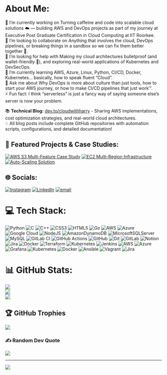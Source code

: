 # About Me:
🔭 I’m currently working on Turning caffeine and code into scalable cloud solutions ☁️ — building AWS and DevOps projects as part of my journey at Executive Post Graduate Certification in Cloud Computing at IIT Roorkee.<br>👯 I’m looking to collaborate on Anything that involves the cloud, DevOps pipelines, or breaking things in a sandbox so we can fix them better together 🚀.<br>🤝 I’m looking for help with Making my cloud architectures bulletproof (and wallet-friendly 💸), and exploring real-world applications of Kubernetes and DevSecOps.<br>🌱 I’m currently learning AWS, Azure, Linux, Python, CI/CD, Docker, Kubernetes… basically, how to speak fluent “Cloud”.<br>💬 Ask me about Why DevOps is more about culture than just tools, how to start your AWS journey, or how to make CI/CD pipelines that just work™.<br>⚡ Fun fact: I think “serverless” is just a fancy way of saying someone else’s server is now your problem. 

📚 **Technical Blog:** [dev.to/cloudwithharry](https://dev.to/cloudwithharry_v26) - Sharing AWS implementations, cost optimization strategies, and real-world cloud architectures. <br>
💡 All blog posts include complete GitHub repositories with automation scripts, configurations, and detailed documentation! <br>
## 🚀 Featured Projects & Case Studies:
[![AWS S3 Multi-Feature Case Study](https://img.shields.io/badge/AWS%20S3-Storage%20&%20Website%20Hosting-orange?logo=amazon-aws)](https://github.com/himanshu2604/s3-storage-website-casestudy)
[![EC2 Multi-Region Infrastructure](https://img.shields.io/badge/AWS%20EC2-Multi--Region%20Architecture-orange?logo=amazon-aws)](https://github.com/himanshu2604/ec2-ebs-casestudy)
[![Auto-Scaling Solution](https://img.shields.io/badge/AWS-Auto%20Scaling%20Infrastructure-orange?logo=amazon-aws)](https://github.com/himanshu2604/ELB-ASG-Casestudy)

## 🌐 Socials:
[![Instagram](https://img.shields.io/badge/Instagram-%23E4405F.svg?logo=Instagram&logoColor=white)](https://instagram.com/himanshu_nehete07) [![LinkedIn](https://img.shields.io/badge/LinkedIn-%230077B5.svg?logo=linkedin&logoColor=white)](https://linkedin.com/in/HimanshuNehete) [![email](https://img.shields.io/badge/Email-D14836?logo=gmail&logoColor=white)](mailto:himanshunehete2025@gmail.com) 


# 💻 Tech Stack:
![Python](https://img.shields.io/badge/python-3670A0?style=flat&logo=python&logoColor=ffdd54) ![C](https://img.shields.io/badge/c-%2300599C.svg?style=flat&logo=c&logoColor=white) ![C++](https://img.shields.io/badge/c++-%2300599C.svg?style=flat&logo=c%2B%2B&logoColor=white) ![CSS3](https://img.shields.io/badge/css3-%231572B6.svg?style=flat&logo=css3&logoColor=white) ![HTML5](https://img.shields.io/badge/html5-%23E34F26.svg?style=flat&logo=html5&logoColor=white) ![Go](https://img.shields.io/badge/go-%2300ADD8.svg?style=flat&logo=go&logoColor=white) ![AWS](https://img.shields.io/badge/AWS-%23FF9900.svg?style=flat&logo=amazon-aws&logoColor=white) ![Azure](https://img.shields.io/badge/azure-%230072C6.svg?style=flat&logo=microsoftazure&logoColor=white) ![Google Cloud](https://img.shields.io/badge/GoogleCloud-%234285F4.svg?style=flat&logo=google-cloud&logoColor=white) ![NodeJS](https://img.shields.io/badge/node.js-6DA55F?style=flat&logo=node.js&logoColor=white) ![AmazonDynamoDB](https://img.shields.io/badge/Amazon%20DynamoDB-4053D6?style=flat&logo=Amazon%20DynamoDB&logoColor=white) ![MicrosoftSQLServer](https://img.shields.io/badge/Microsoft%20SQL%20Server-CC2927?style=flat&logo=microsoft%20sql%20server&logoColor=white) ![MySQL](https://img.shields.io/badge/mysql-4479A1.svg?style=flat&logo=mysql&logoColor=white) ![GitLab CI](https://img.shields.io/badge/gitlab%20CI-%23181717.svg?style=flat&logo=gitlab&logoColor=white) ![GitHub Actions](https://img.shields.io/badge/github%20actions-%232671E5.svg?style=flat&logo=githubactions&logoColor=white) ![GitHub](https://img.shields.io/badge/github-%23121011.svg?style=flat&logo=github&logoColor=white) ![Git](https://img.shields.io/badge/git-%23F05033.svg?style=flat&logo=git&logoColor=white) ![GitLab](https://img.shields.io/badge/gitlab-%23181717.svg?style=flat&logo=gitlab&logoColor=white) ![Notion](https://img.shields.io/badge/Notion-%23000000.svg?style=flat&logo=notion&logoColor=white) ![Jira](https://img.shields.io/badge/jira-%230A0FFF.svg?style=flat&logo=jira&logoColor=white) ![Docker](https://img.shields.io/badge/docker-%230db7ed.svg?style=flat&logo=docker&logoColor=white) ![Terraform](https://img.shields.io/badge/terraform-%235835CC.svg?style=flat&logo=terraform&logoColor=white) ![Kubernetes](https://img.shields.io/badge/kubernetes-%23326ce5.svg?style=flat&logo=kubernetes&logoColor=white) ![Jenkins](https://img.shields.io/badge/jenkins-%232C5263.svg?style=flat&logo=jenkins&logoColor=white) ![AWS](https://img.shields.io/badge/AWS-%23FF9900.svg?style=flat&logo=amazon-aws&logoColor=white) ![Azure](https://img.shields.io/badge/azure-%230072C6.svg?style=flat&logo=microsoftazure&logoColor=white) ![Grafana](https://img.shields.io/badge/grafana-%23F46800.svg?style=flat&logo=grafana&logoColor=white) ![Kubernetes](https://img.shields.io/badge/kubernetes-%23326ce5.svg?style=flat&logo=kubernetes&logoColor=white) ![Docker](https://img.shields.io/badge/docker-%230db7ed.svg?style=flat&logo=docker&logoColor=white) ![Ansible](https://img.shields.io/badge/ansible-%231A1918.svg?style=flat&logo=ansible&logoColor=white) ![Vagrant](https://img.shields.io/badge/vagrant-%231563FF.svg?style=flat&logo=vagrant&logoColor=white) ![Jira](https://img.shields.io/badge/jira-%230A0FFF.svg?style=flat&logo=jira&logoColor=white)
# 📊 GitHub Stats:
![](https://github-readme-stats.vercel.app/api?username=himanshu2604&theme=vue-dark&hide_border=false&include_all_commits=false&count_private=false)<br/>
![](https://nirzak-streak-stats.vercel.app/?user=himanshu2604&theme=vue-dark&hide_border=false)<br/>
![](https://github-readme-stats.vercel.app/api/top-langs/?username=himanshu2604&theme=vue-dark&hide_border=false&include_all_commits=false&count_private=false&layout=compact)

## 🏆 GitHub Trophies
![](https://github-profile-trophy.vercel.app/?username=himanshu2604&theme=radical&no-frame=false&no-bg=true&margin-w=4)

### ✍️ Random Dev Quote
![](https://quotes-github-readme.vercel.app/api?type=horizontal&theme=radical)

---
[![](https://visitcount.itsvg.in/api?id=himanshu2604&icon=7&color=3)](https://visitcount.itsvg.in)

<!-- Proudly created with GPRM ( https://gprm.itsvg.in ) -->

<!--
**himanshu2604/himanshu2604** is a ✨ _special_ ✨ repository because its `README.md` (this file) appears on your GitHub profile.

Here are some ideas to get you started:

- 🔭 I’m currently working on ...
- 🌱 I’m currently learning ...
- 👯 I’m looking to collaborate on ...
- 🤔 I’m looking for help with ...
- 💬 Ask me about ...
- 📫 How to reach me: ...
- 😄 Pronouns: ...
- ⚡ Fun fact: ...
-->
